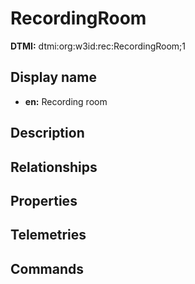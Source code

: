 # RecordingRoom
**DTMI:** dtmi:org:w3id:rec:RecordingRoom;1
## Display name
- **en:** Recording room
## Description
## Relationships
## Properties
## Telemetries
## Commands
